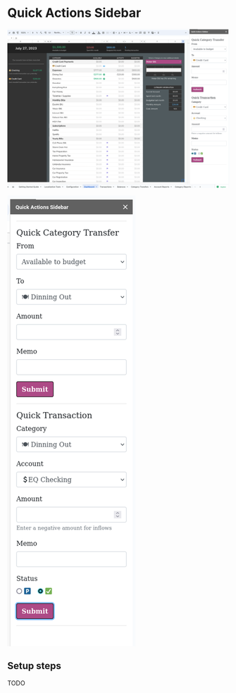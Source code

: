 # Quick Actions Sidebar

![](quick-actions-sidebar-screenshot.png)

![](quick-actions-sidebar-only-screenshot.png)

## Setup steps

TODO
